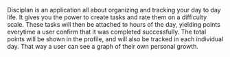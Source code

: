 Disciplan is an application all about organizing and tracking your day to day life.
It gives you the power to create tasks and rate them on a difficulty scale. These tasks will then be attached to hours of the day, yielding points everytime a user confirm that it was completed successfully.
The total points will be shown in the profile, and will also be tracked in each individual day. That way
a user can see a graph of their own personal growth.